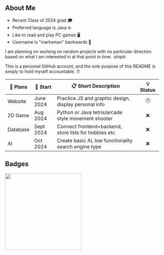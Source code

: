 ## About Me

- Recent Class of 2024 grad :mortar_board:
- Preferred language is Java :coffee:
- Like to read and play PC games :desktop_computer:
- Username is "marksman" backwards :bow_and_arrow:

I am planning on working on random projects with no particular direction based on what I am interested in at that point in time. :shipit:

This is a personal GitHub account, and the sole purpose of this README is simply to hold myself accountable. :alarm_clock:

| :memo: Plans | :date: Start | :clipboard: Short Description                         | :bulb: Status |
| -------------| ------------ | ----------------------------------------------------- | :-----------: |
| Website      | June 2024    | Practice JS and graphic design, display personal info | :clock3:      |
| 2D Game      | Aug 2024     | Python or Java tetris/arcade style movement shooter   | :x:           |
| Database     | Sept 2024    | Connect frontend+backend, store lists for hobbies etc | :x:           |
| AI           | Oct 2024     | Create basic AI, low functionality search engine type | :x:           |


## Badges

<a href="https://www.credly.com/badges/4afcbf6d-1b67-49a5-af3f-201e103c6c4a"><img src="https://images.credly.com/size/340x340/images/024d0122-724d-4c5a-bd83-cfe3c4b7a073/image.png" width="250"></a>
